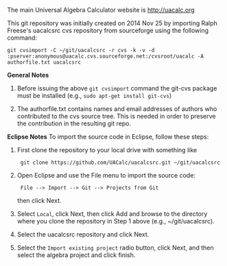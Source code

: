 The main Universal Algebra Calculator website is http://uacalc.org

This git repository was initially created on 2014 Nov 25 by importing Ralph
Freese's uacalcsrc cvs repository from sourceforge using the following command:

    git cvsimport -C ~/git/uacalcsrc -r cvs -k -v -d :pserver:anonymous@uacalc.cvs.sourceforge.net:/cvsroot/uacalc -A authorfile.txt uacalcsrc

**General Notes**

1. Before issuing the above `git cvsimport` command the git-cvs package must be
  installed (e.g., `sudo apt-get install git-cvs`)  

2. The authorfile.txt contains names and email addresses of authors who
contributed to the cvs source tree. This is needed in order to preserve the
contribution in the resulting git repo.

**Eclipse Notes**
To import the source code in Eclipse, follow these steps:

1. First clone the repository to your local drive with something like

        git clone https://github.com/UACalc/uacalcsrc.git ~/git/uacalcsrc

2. Open Eclipse and use the File menu to import the source code:

        File --> Import --> Git --> Projects from Git

   then click Next.

3. Select `Local`, click Next, then click Add and browse to the directory where
   you clone the repository in Step 1 above (e.g., ~/git/uacalcsrc).

4. Select the uacalcsrc repository and click Next.

5. Select the `Import existing project` radio button, click Next, and then
   select the algebra project and click finish.

